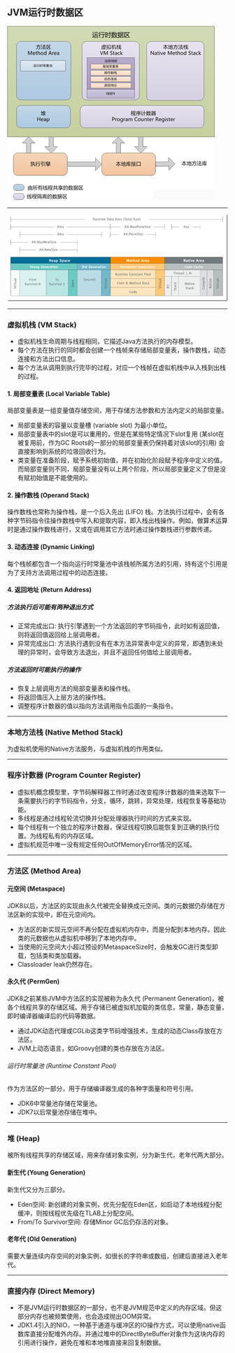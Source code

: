 ## JVM运行时数据区
![jvm](../images/jvm.png)
***
![jvm](../images/jvm_rda_size.png)
***

### 虚拟机栈 (VM Stack)
* 虚拟机栈生命周期与线程相同，它描述Java方法执行的内存模型。
* 每个方法在执行的同时都会创建一个栈帧来存储局部变量表，操作数栈，动态连接和方法出口信息。
* 每个方法从调用到执行完毕的过程，对应一个栈帧在虚拟机栈中从入栈到出栈的过程。
#### 1. 局部变量表 (Local Variable Table)
局部变量表是一组变量值存储空间，用于存储方法参数和方法内定义的局部变量。
* 局部变量表的容量以变量槽 (variable slot) 为最小单位。
* 局部变量表中的slot是可以重用的，但是在某些特定情况下slot复用 (某slot在被复用前，作为GC Roots的一部分的局部变量表仍保持着对该slot的引用) 会直接影响到系统的垃圾回收行为。
* 类变量在准备阶段，赋予系统初始值，并在初始化阶段赋予程序中定义的值。而局部变量则不同，局部变量没有以上两个阶段，所以局部变量定义了但是没有赋初始值是不能使用的。
#### 2. 操作数栈 (Operand Stack)
操作数栈也常称为操作栈，是一个后入先出 (LIFO) 栈。方法执行过程中，会有各种字节码指令往操作数栈中写入和提取内容，即入栈出栈操作。例如，做算术运算时是通过操作数栈进行，又或在调用其它方法时通过操作数栈进行参数传递。
#### 3. 动态连接 (Dynamic Linking)
每个栈帧都包含一个指向运行时常量池中该栈帧所属方法的引用，持有这个引用是为了支持方法调用过程中的动态连接。
#### 4. 返回地址 (Return Address)
##### 方法执行后可能有两种退出方式
* 正常完成出口: 执行引擎遇到一个方法返回的字节码指令，此时如有返回值，则将返回值返回给上层调用者。
* 异常完成出口: 方法执行遇到没有在本方法异常表中定义的异常，即遇到未处理的异常时，会导致方法退出，并且不返回任何值给上层调用者。
##### 方法返回时可能执行的操作
* 恢复上层调用方法的局部变量表和操作栈。
* 将返回值压入上层方法的操作栈。
* 调整程序计数器的值以指向方法调用指令后面的一条指令。
***

### 本地方法栈 (Native Method Stack)
为虚拟机使用的Native方法服务，与虚拟机栈的作用类似。
***

### 程序计数器 (Program Counter Register)
* 虚拟机概念模型里，字节码解释器工作时通过改变程序计数器的值来选取下一条需要执行的字节码指令，分支，循环，跳转，异常处理，线程恢复等基础功能。
* 多线程是通过线程轮流切换并分配处理器执行时间的方式来实现。
* 每个线程有一个独立的程序计数器，保证线程切换后能恢复到正确的执行位置。为线程私有的内存区域。
* 虚拟机规范中唯一没有规定任何OutOfMemoryError情况的区域。
***

### 方法区 (Method Area)
#### 元空间 (Metaspace)
JDK8以后，方法区的实现由永久代被完全替换成元空间。类的元数据仍存储在方法区新的实现中，即在元空间内。
* 方法区的新实现元空间不再分配在虚拟机内存中，而是分配到本地内存。因此类的元数据也从虚拟机中移到了本地内存中。
* 当使用的元空间大小超过预设的MetaspaceSize时，会触发GC进行类型卸载，包括类和类加载器。
* Classloader leak仍然存在。
#### 永久代 (PermGen)
JDK8之前某些JVM中方法区的实现被称为永久代 (Permanent Generation)，被各个线程共享的存储区域。用于存储已被虚拟机加载的类信息，常量，静态变量，即时编译器编译后的代码等数据。
* 通过JDK动态代理或CGLib这类字节码增强技术，生成的动态Class存放在方法区。
* JVM上动态语言，如Groovy创建的类也存放在方法区。
###### 运行时常量池 (Runtime Constant Pool)
作为方法区的一部分，用于存储编译器生成的各种字面量和符号引用。
* JDK6中常量池存储在常量池。
* JDK7以后常量池存储在堆中。
***

### 堆 (Heap)
被所有线程共享的存储区域，用来存储对象实例，分为新生代，老年代两大部分。
#### 新生代 (Young Generation)
新生代又分为三部分。
* Eden空间: 新创建的对象实例，优先分配在Eden区，如启动了本地线程分配缓冲，则按线程优先级在TLAB上分配空间。
* From/To Survivor空间: 存储Minor GC后仍存活的对象。
#### 老年代 (Old Generation)
需要大量连续内存空间的对象实例，如很长的字符串或数组，创建后直接进入老年代。
***

### 直接内存 (Direct Memory)
* 不是JVM运行时数据区的一部分，也不是JVM规范中定义的内存区域。但这部分内存也被频繁使用，也会造成抛出OOM异常。
* JDK1.4引入的NIO，一种基于通道与缓冲区的IO操作方式，可以使用native函数库直接分配堆外内存。并通过堆中的DirectByteBuffer对象作为这块内存的引用进行操作，避免在堆和本地堆直接来回复制数据。
